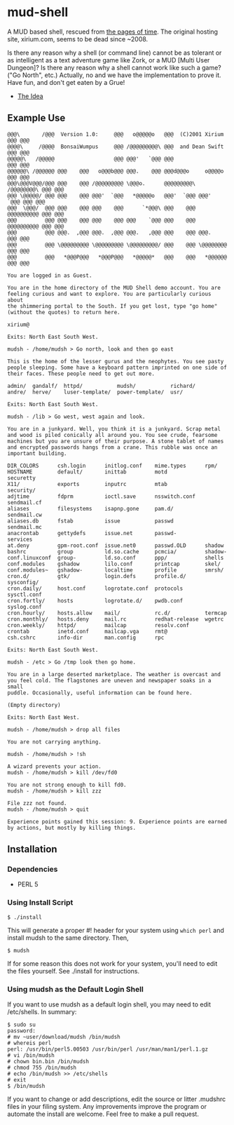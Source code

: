 # mud-shell
A MUD based shell, rescued from [the pages of time](https://web.archive.org/web/20080509092838/http://www.xirium.com/tech/mud-shell/download/mudsh). The original hosting site, xirium.com, seems to be dead since ~2008.

Is there any reason why a shell (or command line) cannot be as tolerant or as intelligent as a text adventure game like Zork, or a MUD [Multi User Dungeon]? Is there any reason why a shell cannot work like such a game? ("Go North", etc.) Actually, no and we have the implementation to prove it. Have fun, and don't get eaten by a Grue!

- [The Idea](https://web.archive.org/web/20080509122938/http://www.xirium.com/tech/mud-shell/idea/index.html)

## Example Use

    @@@\       /@@@  Version 1.0:     @@@   o@@@@@o   @@@  (C)2001 Xirium   @@@ @@@
    @@@@\     /@@@@  BonsaiWumpus     @@@ /@@@@@@@@@\ @@@  and Dean Swift   @@@ @@@
    @@@@@\   /@@@@@                   @@@ @@@'   `@@@ @@@                   @@@ @@@
    @@@@@@\ /@@@@@@ @@@    @@@   o@@@b@@@ @@@.    @@@ @@@d@@@o     o@@@@o   @@@ @@@
    @@@\@@@V@@@/@@@ @@@    @@@ /@@@@@@@@@ \@@@o.      @@@@@@@@@\ /@@@@@@@@\ @@@ @@@
    @@@ \@@@@@/ @@@ @@@    @@@ @@@'  `@@@   *@@@@@o   @@@'  `@@@ @@@'  `@@@ @@@ @@@
    @@@  \@@@/  @@@ @@@    @@@ @@@    @@@      `*@@@\ @@@    @@@ @@@@@@@@@@ @@@ @@@
    @@@         @@@ @@@    @@@ @@@    @@@ @@@    `@@@ @@@    @@@ @@@@@@@@@@ @@@ @@@
    @@@         @@@ @@@.  ,@@@ @@@.  ,@@@ @@@.   ,@@@ @@@    @@@ @@@.       @@@ @@@
    @@@         @@@ \@@@@@@@@@ \@@@@@@@@@ \@@@@@@@@@/ @@@    @@@ \@@@@@@@@  @@@ @@@
    @@@         @@@   *@@@P@@@   *@@@P@@@   *@@@@@*   @@@    @@@   *@@@@@@  @@@ @@@
    
    You are logged in as Guest.
    
    You are in the home directory of the MUD Shell demo account. You are
    feeling curious and want to explore. You are particularly curious about
    the shimmering portal to the South. If you get lost, type "go home"
    (without the quotes) to return here.
    
    xirium@
    
    Exits: North East South West.
    
    mudsh - /home/mudsh > Go north, look and then go east
    
    This is the home of the lesser gurus and the neophytes. You see pasty
    people sleeping. Some have a keyboard pattern imprinted on one side of
    their faces. These people need to get out more.
    
    admin/  gandalf/  httpd/           mudsh/           richard/
    andre/  herve/    luser-template/  power-template/  usr/
    
    Exits: North East South West.
    
    mudsh - /lib > Go west, west again and look.
    
    You are in a junkyard. Well, you think it is a junkyard. Scrap metal
    and wood is piled conically all around you. You see crude, fearsome
    machines but you are unsure of their purpose. A stone tablet of names
    and encrypted passwords hangs from a crane. This rubble was once an
    important building.
    
    DIR_COLORS      csh.login      initlog.conf    mime.types      rpm/
    HOSTNAME        default/       inittab         motd            securetty
    X11/            exports        inputrc         mtab            security/
    adjtime         fdprm          ioctl.save      nsswitch.conf   sendmail.cf
    aliases         filesystems    isapnp.gone     pam.d/          sendmail.cw
    aliases.db      fstab          issue           passwd          sendmail.mc
    anacrontab      gettydefs      issue.net       passwd-         services
    at.deny         gpm-root.conf  issue.net0      passwd.OLD      shadow
    bashrc          group          ld.so.cache     pcmcia/         shadow-
    conf.linuxconf  group-         ld.so.conf      ppp/            shells
    conf.modules    gshadow        lilo.conf       printcap        skel/
    conf.modules~   gshadow-       localtime       profile         smrsh/
    cron.d/         gtk/           login.defs      profile.d/      sysconfig/
    cron.daily/     host.conf      logrotate.conf  protocols       sysctl.conf
    cron.fortly/    hosts          logrotate.d/    pwdb.conf       syslog.conf
    cron.hourly/    hosts.allow    mail/           rc.d/           termcap
    cron.monthly/   hosts.deny     mail.rc         redhat-release  wgetrc
    cron.weekly/    httpd/         mailcap         resolv.conf
    crontab         inetd.conf     mailcap.vga     rmt@
    csh.cshrc       info-dir       man.config      rpc
    
    Exits: North East South West.
    
    mudsh - /etc > Go /tmp look then go home.
    
    You are in a large deserted marketplace. The weather is overcast and
    you feel cold. The flagstones are uneven and newspaper soaks in a small
    puddle. Occasionally, useful information can be found here.
    
    (Empty directory)
    
    Exits: North East West.
    
    mudsh - /home/mudsh > drop all files
    
    You are not carrying anything.
    
    mudsh - /home/mudsh > !sh
    
    A wizard prevents your action.
    mudsh - /home/mudsh > kill /dev/fd0
    
    You are not strong enough to kill fd0.
    mudsh - /home/mudsh > kill zzz
    
    File zzz not found.
    mudsh - /home/mudsh > quit
    
    Experience points gained this session: 9. Experience points are earned
    by actions, but mostly by killing things.

## Installation

### Dependencies
- PERL 5

### Using Install Script
    
    $ ./install
    
This will generate a proper #! header for your system using `which perl` and install mudsh to the same directory. Then,

    $ mudsh
    
If for some reason this does not work for your system, you'll need to edit the files yourself. See ./install for instructions.

### Using mudsh as the Default Login Shell

If you want to use mudsh as a default login shell, you may need to edit /etc/shells. In summary:

    $ sudo su
    password:
    # mv ~user/download/mudsh /bin/mudsh
    # whereis perl
    perl: /usr/bin/perl5.00503 /usr/bin/perl /usr/man/man1/perl.1.gz
    # vi /bin/mudsh
    # chown bin.bin /bin/mudsh
    # chmod 755 /bin/mudsh
    # echo /bin/mudsh >> /etc/shells
    # exit
    $ /bin/mudsh

If you want to change or add descriptions, edit the source or litter .mudshrc files in your filing system. Any improvements improve the program or automate the install are welcome. Feel free to make a pull request.

